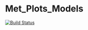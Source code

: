 # Met_Plots_Models

[![Build Status](https://travis-ci.org/zhujinxuan/Met_Plots_Models.jl.svg?branch=master)](https://travis-ci.org/zhujinxuan/Met_Plots_Models.jl)
